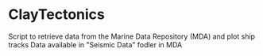 # ClayTectonics
Script to retrieve data from the Marine Data Repository (MDA) and plot ship tracks
Data available in "Seismic Data" fodler in MDA
